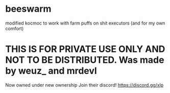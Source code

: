 # beeswarm
modified kocmoc to work with farm puffs on shit executors (and for my own comfort)
# THIS IS FOR PRIVATE USE ONLY AND NOT TO BE DISTRIBUTED. Was made by weuz_ and mrdevl
Now owned under new ownership
Join their discord! https://discord.gg/xlp
